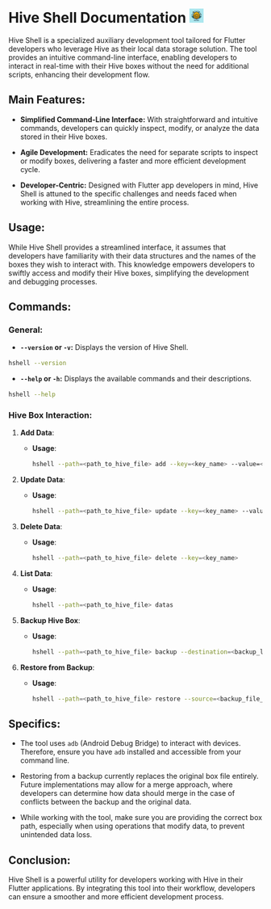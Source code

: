 # Hive Shell Documentation <img height="28px" width="28px" src="icone.jpg"></img>


Hive Shell is a specialized auxiliary development tool tailored for Flutter developers who leverage Hive as their local data storage solution. The tool provides an intuitive command-line interface, enabling developers to interact in real-time with their Hive boxes without the need for additional scripts, enhancing their development flow.

## Main Features:

- **Simplified Command-Line Interface:** With straightforward and intuitive commands, developers can quickly inspect, modify, or analyze the data stored in their Hive boxes.

- **Agile Development:** Eradicates the need for separate scripts to inspect or modify boxes, delivering a faster and more efficient development cycle.

- **Developer-Centric:** Designed with Flutter app developers in mind, Hive Shell is attuned to the specific challenges and needs faced when working with Hive, streamlining the entire process.

## Usage:

While Hive Shell provides a streamlined interface, it assumes that developers have familiarity with their data structures and the names of the boxes they wish to interact with. This knowledge empowers developers to swiftly access and modify their Hive boxes, simplifying the development and debugging processes.

## Commands:

### General:

- **`--version` or `-v`:** Displays the version of Hive Shell.

```sh
hshell --version
```

- **`--help` or `-h`:** Displays the available commands and their descriptions.

```sh
hshell --help
```

### Hive Box Interaction:

1. **Add Data**:
    - **Usage**: 
        ```sh
        hshell --path=<path_to_hive_file> add --key=<key_name> --value=<value>
        ```

2. **Update Data**:
    - **Usage**:
        ```sh
        hshell --path=<path_to_hive_file> update --key=<key_name> --value=<new_value>
        ```

3. **Delete Data**:
    - **Usage**:
        ```sh
        hshell --path=<path_to_hive_file> delete --key=<key_name>
        ```

4. **List Data**:
    - **Usage**:
        ```sh
        hshell --path=<path_to_hive_file> datas
        ```

5. **Backup Hive Box**:
    - **Usage**:
        ```sh
        hshell --path=<path_to_hive_file> backup --destination=<backup_location>
        ```

6. **Restore from Backup**:
    - **Usage**:
        ```sh
        hshell --path=<path_to_hive_file> restore --source=<backup_file_location>
        ```

## Specifics:

- The tool uses `adb` (Android Debug Bridge) to interact with devices. Therefore, ensure you have `adb` installed and accessible from your command line.

- Restoring from a backup currently replaces the original box file entirely. Future implementations may allow for a merge approach, where developers can determine how data should merge in the case of conflicts between the backup and the original data.

- While working with the tool, make sure you are providing the correct box path, especially when using operations that modify data, to prevent unintended data loss.

## Conclusion:
Hive Shell is a powerful utility for developers working with Hive in their Flutter applications. By integrating this tool into their workflow, developers can ensure a smoother and more efficient development process.
